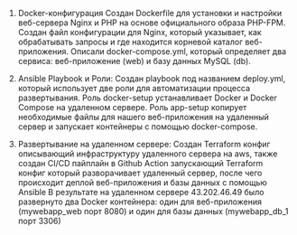 
1. Docker-конфигурация
Создан Dockerfile для установки и настройки веб-сервера Nginx и PHP на основе официального образа PHP-FPM.
Создан файл конфигурации для Nginx, который указывает, как обрабатывать запросы и где находится корневой каталог веб-приложения.
Описали docker-compose.yml, который определяет два сервиса:  веб-приложение (web) и базу данных MySQL (db).

2. Ansible Playbook и Роли:
Создан playbook под названием deploy.yml, который использует две роли для автоматизации процесса развертывания.
Роль docker-setup устанавливает Docker и Docker Compose на удаленном сервере.
Роль app-setup копирует необходимые файлы для нашего веб-приложения на удаленный сервер и запускает контейнеры с помощью docker-compose.

3. Развертывание на удаленном сервере:
Создан Terraform конфиг описывающий инфраструктуру удаленного сервера на aws, также создан CI/CD пайплайн в Github Action запускающий Terraform конфиг который разворачивает удаленный сервер, после чего происходит деплой веб-приложения и базы данных с помощью Ansible
В результате на удаленном сервере 43.202.46.49 было развернуто два Docker контейнера: один для веб-приложения (mywebapp_web порт 8080) и один для базы данных (mywebapp_db_1 порт 3306) 